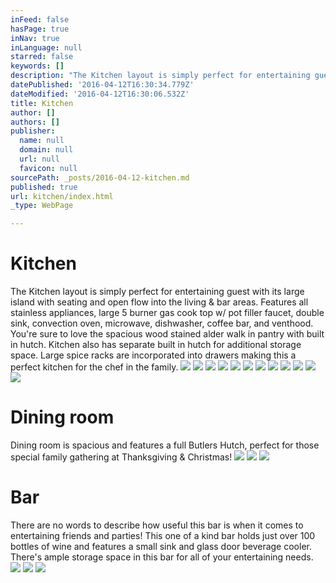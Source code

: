 ```yaml
---
inFeed: false
hasPage: true
inNav: true
inLanguage: null
starred: false
keywords: []
description: "The Kitchen layout is simply perfect for entertaining guest with its large island with seating and open flow into the living & bar areas. Features all stainless appliances, large 5 burner gas cook top w/ pot filler faucet, double sink, convection oven, microwave, dishwasher, coffee bar, and venthood. You're sure to love the spacious wood stained alder walk in pantry with built in hutch. Kitchen also has separate built in hutch for additional storage space. Large spice racks are incorporated into drawers making this a perfect kitchen for the chef in the family.\_"
datePublished: '2016-04-12T16:30:34.779Z'
dateModified: '2016-04-12T16:30:06.532Z'
title: Kitchen
author: []
authors: []
publisher:
  name: null
  domain: null
  url: null
  favicon: null
sourcePath: _posts/2016-04-12-kitchen.md
published: true
url: kitchen/index.html
_type: WebPage

---
```

# Kitchen

The Kitchen layout is simply perfect for entertaining guest with its large island with seating and open flow into the living & bar areas. Features all stainless appliances, large 5 burner gas cook top w/ pot filler faucet, double sink, convection oven, microwave, dishwasher, coffee bar, and venthood. You're sure to love the spacious wood stained alder walk in pantry with built in hutch. Kitchen also has separate built in hutch for additional storage space. Large spice racks are incorporated into drawers making this a perfect kitchen for the chef in the family. ![](https://the-grid-user-content.s3-us-west-2.amazonaws.com/394671a4-bcb3-4927-b65c-68c67e6b0854.jpg)
![](https://the-grid-user-content.s3-us-west-2.amazonaws.com/0a850ecf-4062-4b94-8793-465d9a4961c3.jpg)
![](https://the-grid-user-content.s3-us-west-2.amazonaws.com/d5a6d219-2cd9-4b6a-8132-9808ce5bf75e.jpg)
![](https://the-grid-user-content.s3-us-west-2.amazonaws.com/206e0151-6ce9-4b8b-b2aa-53249ed60550.jpg)
![](https://the-grid-user-content.s3-us-west-2.amazonaws.com/fcc55d53-5a91-46cb-9828-e871e9309cea.jpg)
![](https://the-grid-user-content.s3-us-west-2.amazonaws.com/91debe75-0694-4884-9357-4079753737c7.jpg)
![](https://the-grid-user-content.s3-us-west-2.amazonaws.com/564f14c3-f612-4d88-9ec5-cd8a96a17807.jpg)
![](https://the-grid-user-content.s3-us-west-2.amazonaws.com/1b66fef8-d87b-4e0a-89d7-d4760527bb5a.jpg)
![](https://the-grid-user-content.s3-us-west-2.amazonaws.com/412967f7-2b2f-45fd-a86d-badb0ebb5db2.jpg)
![](https://the-grid-user-content.s3-us-west-2.amazonaws.com/ccd35352-e222-4207-aae9-266a045f2d1d.jpg)
![](https://the-grid-user-content.s3-us-west-2.amazonaws.com/a627ab10-0d81-4506-b54b-e565ce0c8b38.jpg)
![](https://the-grid-user-content.s3-us-west-2.amazonaws.com/5068071e-e198-4969-9593-332a95d02544.jpg)

# Dining room

Dining room is spacious and features a full Butlers Hutch, perfect for those special family gathering at Thanksgiving & Christmas! ![](https://s3-us-west-2.amazonaws.com/the-grid-img/p/f851ea892a358e6f8b20e5fcdfdb40805ee65905.jpg)
![](https://s3-us-west-2.amazonaws.com/the-grid-img/p/870df402af27976d8421767bd640c8a9ecb4c901.jpg)
![](https://the-grid-user-content.s3-us-west-2.amazonaws.com/276b667d-afce-42f4-ba27-1ff1c36b5ced.jpg)

# Bar

There are no words to describe how useful this bar is when it comes to entertaining friends and parties! This one of a kind bar holds just over 100 bottles of wine and features a small sink and glass door beverage cooler. There's ample storage space in this bar for all of your entertaining needs.
![](https://the-grid-user-content.s3-us-west-2.amazonaws.com/57d58324-5000-4024-88b3-6b353a996d2c.jpg)
![](https://the-grid-user-content.s3-us-west-2.amazonaws.com/829adfbc-1399-41e8-a88a-053073c1ccb1.jpg)
![](https://the-grid-user-content.s3-us-west-2.amazonaws.com/b798d8d1-68fa-4e31-9d9f-b8b94d2ec934.jpg)